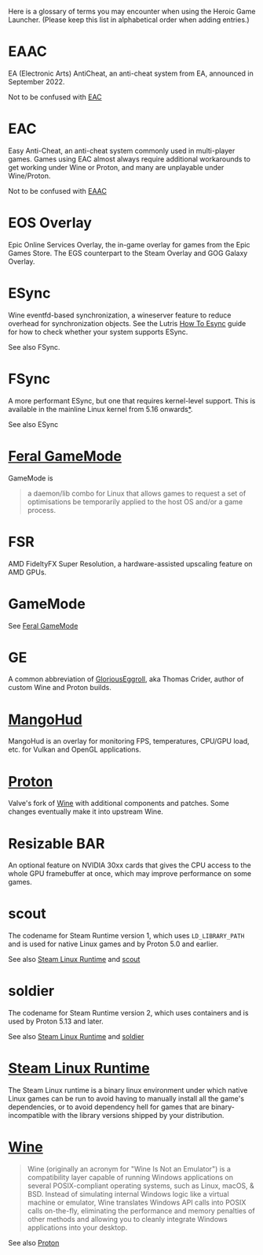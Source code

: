 Here is a glossary of terms you may encounter when using the Heroic Game Launcher.  (Please keep this list in alphabetical order when adding entries.)

# EAAC
EA (Electronic Arts) AntiCheat, an anti-cheat system from EA, announced in September 2022.

Not to be confused with [EAC](#eac)

# EAC
Easy Anti-Cheat, an anti-cheat system commonly used in multi-player games.  Games using EAC almost always require additional workarounds to get working under Wine or Proton, and many are unplayable under Wine/Proton.

Not to be confused with [EAAC](#eaac)

# EOS Overlay
Epic Online Services Overlay, the in-game overlay for games from the Epic Games Store.  The EGS counterpart to the Steam Overlay and GOG Galaxy Overlay.

# ESync
Wine eventfd-based synchronization, a wineserver feature to reduce overhead for synchronization objects.  See the Lutris [How To Esync](https://github.com/lutris/docs/blob/master/HowToEsync.md) guide for how to check whether your system supports ESync.

See also FSync.

# FSync

A more performant ESync, but one that requires kernel-level support.  This is available in the mainline Linux kernel from 5.16 onwards[*](https://forums.lutris.net/t/fsync/14179/2).

See also ESync

# [Feral GameMode](https://github.com/FeralInteractive/gamemode)
GameMode is
> a daemon/lib combo for Linux that allows games to request a set of optimisations be temporarily applied to the host OS and/or a game process.

# FSR
AMD FideltyFX Super Resolution, a hardware-assisted upscaling feature on AMD GPUs.

# GameMode
See [Feral GameMode](#feral-gamemode)

# GE
A common abbreviation of [GloriousEggroll](https://github.com/GloriousEggroll), aka Thomas Crider, author of custom Wine and Proton builds.

# [MangoHud](https://github.com/flightlessmango/MangoHud)
MangoHud is an overlay for monitoring FPS, temperatures, CPU/GPU load, etc. for Vulkan and OpenGL applications.

# [Proton](https://github.com/ValveSoftware/Proton)
Valve's fork of [Wine](#wine) with additional components and patches.  Some changes eventually make it into upstream Wine.

# Resizable BAR
An optional feature on NVIDIA 30xx cards that gives the CPU access to the whole GPU framebuffer at once, which may improve performance on some games.

# scout
The codename for Steam Runtime version 1, which uses `LD_LIBRARY_PATH` and is used for native Linux games and by Proton 5.0 and earlier.

See also [Steam Linux Runtime](#steam-linux-runtime) and [scout](#scout)

# soldier
The codename for Steam Runtime version 2, which uses containers and is used by Proton 5.13 and later.

See also [Steam Linux Runtime](#steam-linux-runtime) and [soldier](#soldier)

# [Steam Linux Runtime](https://github.com/ValveSoftware/steam-runtime)
The Steam Linux runtime is a binary linux environment under which native Linux games can be run to avoid having to manually install all the game's dependencies, or to avoid dependency hell for games that are binary-incompatible with the library versions shipped by your distribution.

# [Wine](https://www.winehq.org/)
> Wine (originally an acronym for "Wine Is Not an Emulator") is a compatibility layer capable of running Windows applications on several POSIX-compliant operating systems, such as Linux, macOS, & BSD. Instead of simulating internal Windows logic like a virtual machine or emulator, Wine translates Windows API calls into POSIX calls on-the-fly, eliminating the performance and memory penalties of other methods and allowing you to cleanly integrate Windows applications into your desktop.

See also [Proton](#proton)

